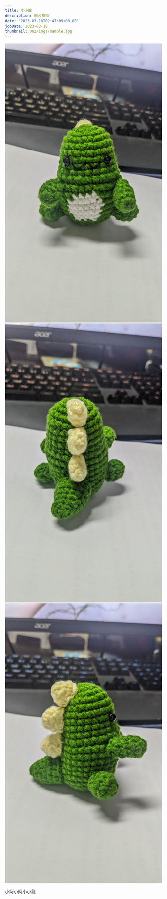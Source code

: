 ```yaml
---
title: 小小龍
description: 適合拍照
date: "2023-03-18T02:47:09+08:00"
jobDate: 2023-03-18
thumbnail: 002/imgs/sample.jpg
---
```

![nice](./imgs/sample1.jpg)
![nice](./imgs/sample2.jpg)
![nice](./imgs/sample3.jpg)

小阿小阿小小龍